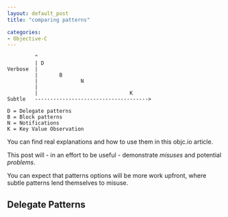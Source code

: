 ```yaml
---
layout: default_post
title: "comparing patterns"

categories:
- Objective-C
---
```


             ^
             | D
    Verbose  |
             |       B
             |              N
             |
             |                              K
    Subtle   ------------------------------------->

	D = Delegate patterns
	B = Block patterns
	N = Notifications
	K = Key Value Observation

You can find real explanations and how to use them in this objc.io article.

This post will - in an effort to be useful - demonstrate _misuses_ and potential _problems_.

You can expect that patterns options will be more work upfront, where subtle patterns lend themselves to misuse.

Delegate Patterns
-----------------
